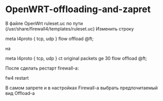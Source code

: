 # OpenWRT-offloading-and-zapret


В файле OpenWrt ruleset.uc по пути (/usr/share/firewall4/templates/ruleset.uc) 
Изменить строку

meta l4proto { tcp, udp } flow offload @ft;



на


meta l4proto { tcp, udp } ct original packets ge 30 flow offload @ft;


После сделать рестарт firewall-а:

fw4 restart


В самом запрете и в настройках Firewall-а выбрать предпочитаемый вид Offload-a
